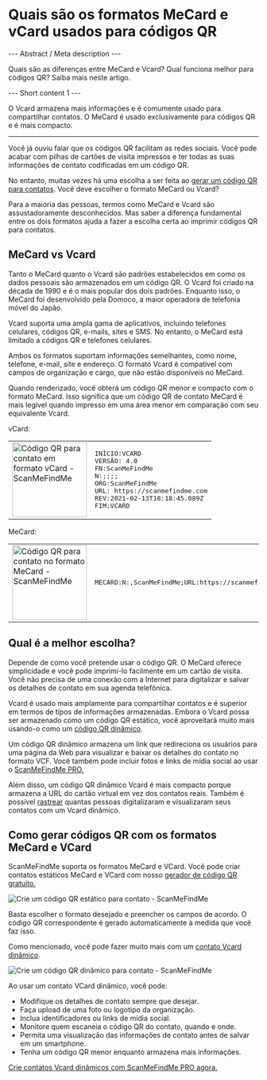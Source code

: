 <h1>Quais são os formatos MeCard e vCard usados para códigos QR</h1>

--- Abstract / Meta description ---

Quais são as diferenças entre MeCard e Vcard? Qual funciona melhor para códigos QR? Saiba mais neste artigo.

--- Short content 1 ---

O Vcard armazena mais informações e é comumente usado para compartilhar contatos. O MeCard é usado exclusivamente para códigos QR e é mais compacto.

----------

<p>Você já ouviu falar que os códigos QR facilitam as redes sociais. Você pode acabar com pilhas de cartões de visita impressos e ter todas as suas informações de contato codificadas em um código QR. </p>

<p>No entanto, muitas vezes há uma escolha a ser feita ao <a href="#static:contact">gerar um código QR para contatos</a>. Você deve escolher o formato MeCard ou Vcard? </p>

<p>Para a maioria das pessoas, termos como MeCard e Vcard são assustadoramente desconhecidos. Mas saber a diferença fundamental entre os dois formatos ajuda a fazer a escolha certa ao imprimir códigos QR para contatos.</p>

<h2>MeCard vs Vcard</h2>

<p>Tanto o MeCard quanto o Vcard são padrões estabelecidos em como os dados pessoais são armazenados em um código QR. O Vcard foi criado na década de 1990 e é o mais popular dos dois padrões. Enquanto isso, o MeCard foi desenvolvido pela Domoco, a maior operadora de telefonia móvel do Japão.</p>

<p>Vcard suporta uma ampla gama de aplicativos, incluindo telefones celulares, códigos QR, e-mails, sites e SMS. No entanto, o MeCard está limitado a códigos QR e telefones celulares. </p>

<p>Ambos os formatos suportam informações semelhantes, como nome, telefone, e-mail, site e endereço. O formato Vcard é compatível com campos de organização e cargo, que não estão disponíveis no MeCard.</p>

<p>Quando renderizado, você obterá um código QR menor e compacto com o formato MeCard. Isso significa que um código QR de contato MeCard é mais legível quando impresso em uma área menor em comparação com seu equivalente Vcard.</p>

<p>vCard:</p>

<table>
    <tr><td><img src="https://media.scanmefindme.com/blog/about_contactformats/files/img 1 - qr vcard.png" width="150" height="150"
        alt="Código QR para contato em formato vCard - ScanMeFindMe">
    </td>
        <td class="notranslate">
<pre>INÍCIO:VCARD
VERSÃO: 4.0
FN:ScanMeFindMe
N:;;;;
ORG:ScanMeFindMe
URL: https://scanmefindme.com
REV:2021-02-13T18:18:45.089Z
FIM:VCARD</pre>
        </td>
    </tr></table>

<p></p>

<p>MeCard:</p>

<table>
    <tr><td><img src="https://media.scanmefindme.com/blog/about_contactformats/files/img 2 - mecard.png" width="150" height="150"
            alt="Código QR para contato no formato MeCard - ScanMeFindMe"></td>
        <td class="notranslate">
            <pre>MECARD:N:,ScanMeFindMe;URL:https://scanmefindme.com;;</pre>
        </td>
    </tr>
</table>

<h2>Qual é a melhor escolha?</h2>

<p>Depende de como você pretende usar o código QR. O MeCard oferece simplicidade e você pode imprimi-lo facilmente em um cartão de visita. Você não precisa de uma conexão com a Internet para digitalizar e salvar os detalhes de contato em sua agenda telefônica.</p>

<p>Vcard é usado mais amplamente para compartilhar contatos e é superior em termos de tipos de informações armazenadas. Embora o Vcard possa ser armazenado como um código QR estático, você aproveitará muito mais usando-o como um <a href="#article:about_dynamic_contact" title="Código QR dinâmico para cartão de contato">código QR dinâmico</a>.</p>

<p>Um código QR dinâmico armazena um link que redireciona os usuários para uma página da Web para visualizar e baixar os detalhes do contato no formato VCF. Você também pode incluir fotos e links de mídia social ao usar o <a href="#pro">ScanMeFindMe PRO.</a></p>

<p>Além disso, um código QR dinâmico Vcard é mais compacto porque armazena a URL do cartão virtual em vez dos contatos reais. Também é possível <a href="#article:about_statistics" title="Rastrear leituras de código QR">rastrear</a> quantas pessoas digitalizaram e visualizaram seus contatos com um Vcard dinâmico.</p>

<h2>Como gerar códigos QR com os formatos MeCard e VCard</h2>

<p>ScanMeFindMe suporta os formatos MeCard e VCard. Você pode criar contatos estáticos MeCard e VCard com nosso <a href="#static:contact">gerador de código QR gratuito.</a> </p>

<p class="imageholder">
    <img src="https://media.scanmefindme.com/blog/about_contactformats/files/img 3 - create a qr code for contact.png"
        alt="Crie um código QR estático para contato - ScanMeFindMe">
</p>

<p>Basta escolher o formato desejado e preencher os campos de acordo. O código QR correspondente é gerado automaticamente à medida que você faz isso.</p>

<p>Como mencionado, você pode fazer muito mais com um <a href="#article:about_dynamic_contact">contato Vcard dinâmico</a>.</p>

<p class="imageholder">
    <img src="https://media.scanmefindme.com/blog/about_contactformats/files/img 4 - contact card.png"
        alt="Crie um código QR dinâmico para contato - ScanMeFindMe">
</p>

<p>Ao usar um contato VCard dinâmico, você pode:</p>

<ul>
    <li>Modifique os detalhes de contato sempre que desejar.</li>
    <li>Faça upload de uma foto ou logotipo da organização.</li>
    <li>Inclua identificadores ou links de mídia social.</li>
    <li>Monitore quem escaneia o código QR do contato, quando e onde.</li>
    <li>Permita uma visualização das informações de contato antes de salvar em um smartphone.</li>
    <li>Tenha um código QR menor enquanto armazena mais informações.</li>
</ul>

<p><a href="#pro">Crie contatos Vcard dinâmicos com ScanMeFindMe PRO agora.</a></p>

